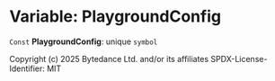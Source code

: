 # Variable: PlaygroundConfig

`Const` **PlaygroundConfig**: unique `symbol`

Copyright (c) 2025 Bytedance Ltd. and/or its affiliates
SPDX-License-Identifier: MIT
